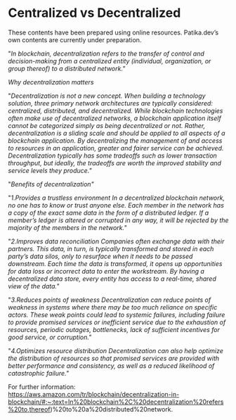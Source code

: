 # Centralized vs Decentralized

These contents have been prepared using online resources. Patika.dev’s own contents are currently under preparation.

"_In blockchain, decentralization refers to the transfer of control and decision-making from a centralized entity (individual, organization, or group thereof) to a distributed network."_

_Why decentralization matters_

"_Decentralization is not a new concept. When building a technology solution, three primary network architectures are typically considered: centralized, distributed, and decentralized. While blockchain technologies often make use of decentralized networks, a blockchain application itself cannot be categorized simply as being decentralized or not. Rather, decentralization is a sliding scale and should be applied to all aspects of a blockchain application. By decentralizing the management of and access to resources in an application, greater and fairer service can be achieved. Decentralization typically has some tradeoffs such as lower transaction throughput, but ideally, the tradeoffs are worth the improved stability and service levels they produce."_

"_Benefits of decentralization"_

"_1.Provides a trustless environment
In a decentralized blockchain network, no one has to know or trust anyone else. Each member in the network has a copy of the exact same data in the form of a distributed ledger. If a member’s ledger is altered or corrupted in any way, it will be rejected by the majority of the members in the network."_

"_2.Improves data reconciliation
Companies often exchange data with their partners. This data, in turn, is typically transformed and stored in each party’s data silos, only to resurface when it needs to be passed downstream. Each time the data is transformed, it opens up opportunities for data loss or incorrect data to enter the workstream. By having a decentralized data store, every entity has access to a real-time, shared view of the data."_

"_3.Reduces points of weakness
Decentralization can reduce points of weakness in systems where there may be too much reliance on specific actors. These weak points could lead to systemic failures, including failure to provide promised services or inefficient service due to the exhaustion of resources, periodic outages, bottlenecks, lack of sufficient incentives for good service, or corruption."_

"_4.Optimizes resource distribution
Decentralization can also help optimize the distribution of resources so that promised services are provided with better performance and consistency, as well as a reduced likelihood of catastrophic failure."_

For further information: https://aws.amazon.com/tr/blockchain/decentralization-in-blockchain/#:~:text=In%20blockchain%2C%20decentralization%20refers%20to,thereof)%20to%20a%20distributed%20network.

